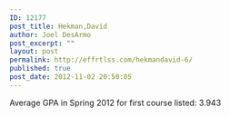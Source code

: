 ```yaml
---
ID: 12177
post_title: Hekman,David
author: Joel DesArmo
post_excerpt: ""
layout: post
permalink: http://effrtlss.com/hekmandavid-6/
published: true
post_date: 2012-11-02 20:50:05
---
```

<p>Average GPA in Spring 2012 for first course listed: 3.943</p>
